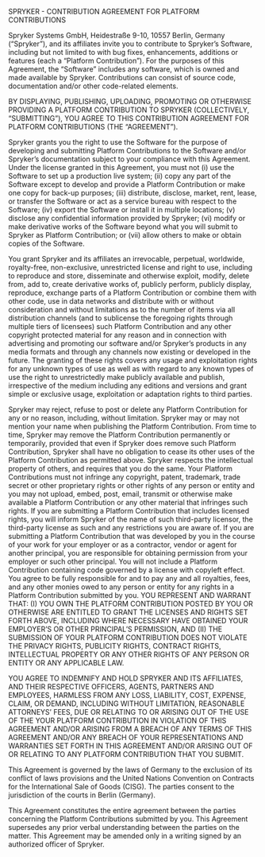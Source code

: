 SPRYKER - CONTRIBUTION AGREEMENT FOR PLATFORM CONTRIBUTIONS

Spryker Systems GmbH, Heidestraße 9-10, 10557 Berlin, Germany (“Spryker”), and its affiliates invite you to contribute
to Spryker’s Software, including but not limited to with bug fixes, enhancements, additions or features
(each a “Platform Contribution”). For the purposes of this Agreement, the “Software” includes any software,
which is owned and made available by Spryker. Contributions can consist of source code, documentation and/or other
code-related elements.

BY DISPLAYING, PUBLISHING, UPLOADING, PROMOTING OR OTHERWISE PROVIDING A PLATFORM CONTRIBUTION TO SPRYKER
(COLLECTIVELY, “SUBMITTING”), YOU AGREE TO THIS CONTRIBUTION AGREEMENT FOR PLATFORM CONTRIBUTIONS (THE “AGREEMENT”).

Spryker grants you the right to use the Software for the purpose of developing and submitting Platform Contributions
to the Software and/or Spryker’s documentation subject to your compliance with this Agreement.
Under the license granted in this Agreement, you must not (i) use the Software to set up a production live system;
(ii) copy any part of the Software except to develop and provide a Platform Contribution or make one copy for back-up
purposes; (iii) distribute, disclose, market, rent, lease, or transfer the Software or act as a service bureau with
respect to the Software; (iv) export the Software or install it in multiple locations; (v) disclose any confidential
information provided by Spryker; (vi) modify or make derivative works of the Software beyond what you will submit to
Spryker as Platform Contribution; or (vii) allow others to make or obtain copies of the Software.

You grant Spryker and its affiliates an irrevocable, perpetual, worldwide, royalty-free, non-exclusive,
unrestricted license and right to use, including to reproduce and store, disseminate and otherwise exploit, modify,
delete from, add to, create derivative works of, publicly perform, publicly display, reproduce, exchange parts
of a Platform Contribution or combine them with other code, use in data networks and distribute with or without
consideration and without limitations as to the number of items via all distribution channels (and to sublicense
the foregoing rights through multiple tiers of licensees) such Platform Contribution and any other copyright
protected material for any reason and in connection with advertising and promoting our software and/or Spryker’s
products in any media formats and through any channels now existing or developed in the future.
The granting of these rights covers any usage and exploitation rights for any unknown types of use as well as
with regard to any known types of use the right to unrestrictedly make publicly available and publish,
irrespective of the medium including any editions and versions and grant simple or exclusive usage,
exploitation or adaptation rights to third parties.

Spryker may reject, refuse to post or delete any Platform Contribution for any or no reason, including,
without limitation. Spryker may or may not mention your name when publishing the Platform Contribution.
From time to time, Spryker may remove the Platform Contribution permanently or temporarily, provided that even
if Spryker does remove such Platform Contribution, Spryker shall have no obligation to cease its other uses of
the Platform Contribution as permitted above.
Spryker respects the intellectual property of others, and requires that you do the same. Your Platform Contributions
must not infringe any copyright, patent, trademark, trade secret or other proprietary rights or other rights of any
person or entity and you may not upload, embed, post, email, transmit or otherwise make available a Platform Contribution
or any other material that infringes such rights.
If you are submitting a Platform Contribution that includes licensed rights, you will inform Spryker of the name of
such third-party licensor, the third-party license as such and any restrictions you are aware of.
If you are submitting a Platform Contribution that was developed by you in the course of your work for your employer
or as a contractor, vendor or agent for another principal, you are responsible for obtaining permission from your
employer or such other principal.
You will not include a Platform Contribution containing code governed by a license with copyleft effect. You agree
to be fully responsible for and to pay any and all royalties, fees, and any other monies owed to any person or
entity for any rights in a Platform Contribution submitted by you.
YOU REPRESENT AND WARRANT THAT: (I) YOU OWN THE PLATFORM CONTRIBUTION POSTED BY YOU OR OTHERWISE ARE ENTITLED TO
GRANT THE LICENSES AND RIGHTS SET FORTH ABOVE, INCLUDING WHERE NECESSARY HAVE OBTAINED YOUR EMPLOYER’S OR OTHER
PRINCIPAL’S PERMISSION, AND (II) THE SUBMISSION OF YOUR PLATFORM CONTRIBUTION DOES NOT VIOLATE THE PRIVACY RIGHTS,
PUBLICITY RIGHTS, CONTRACT RIGHTS, INTELLECTUAL PROPERTY OR ANY OTHER RIGHTS OF ANY PERSON OR ENTITY OR ANY
APPLICABLE LAW.

YOU AGREE TO INDEMNIFY AND HOLD SPRYKER AND ITS AFFILIATES, AND THEIR RESPECTIVE OFFICERS, AGENTS, PARTNERS AND EMPLOYEES,
HARMLESS FROM ANY LOSS, LIABILITY, COST, EXPENSE, CLAIM, OR DEMAND, INCLUDING WITHOUT LIMITATION, REASONABLE ATTORNEYS’ FEES,
DUE OR RELATING TO OR ARISING OUT OF THE USE OF THE YOUR PLATFORM CONTRIBUTION IN VIOLATION OF THIS AGREEMENT AND/OR
ARISING FROM A BREACH OF ANY TERMS OF THIS AGREEMENT AND/OR ANY BREACH OF YOUR REPRESENTATIONS AND WARRANTIES SET
FORTH IN THIS AGREEMENT AND/OR ARISING OUT OF OR RELATING TO ANY PLATFORM CONTRIBUTION THAT YOU SUBMIT.

This Agreement is governed by the laws of Germany to the exclusion of its conflict of laws provisions and
the United Nations Convention on Contracts for the International Sale of Goods (CISG). The parties consent to the
jurisdiction of the courts in Berlin (Germany).

This Agreement constitutes the entire agreement between the parties concerning the Platform Contributions submitted
by you. This Agreement supersedes any prior verbal understanding between the parties on the matter. This Agreement
may be amended only in a writing signed by an authorized officer of Spryker.
